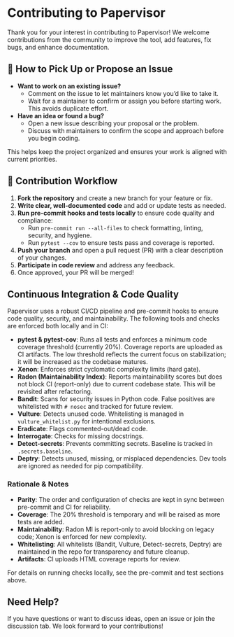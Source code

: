 # Contributing to Papervisor

Thank you for your interest in contributing to Papervisor! We welcome contributions from the community to improve the tool, add features, fix bugs, and enhance documentation.

## 📝 How to Pick Up or Propose an Issue

- **Want to work on an existing issue?**
  - Comment on the issue to let maintainers know you’d like to take it.
  - Wait for a maintainer to confirm or assign you before starting work. This avoids duplicate effort.
- **Have an idea or found a bug?**
  - Open a new issue describing your proposal or the problem.
  - Discuss with maintainers to confirm the scope and approach before you begin coding.

This helps keep the project organized and ensures your work is aligned with current priorities.

## 🚦 Contribution Workflow

1. **Fork the repository** and create a new branch for your feature or fix.
2. **Write clear, well-documented code** and add or update tests as needed.
3. **Run pre-commit hooks and tests locally** to ensure code quality and compliance:
   - Run `pre-commit run --all-files` to check formatting, linting, security, and hygiene.
   - Run `pytest --cov` to ensure tests pass and coverage is reported.
4. **Push your branch** and open a pull request (PR) with a clear description of your changes.
5. **Participate in code review** and address any feedback.
6. Once approved, your PR will be merged!

## Continuous Integration & Code Quality

Papervisor uses a robust CI/CD pipeline and pre-commit hooks to ensure code quality, security, and maintainability. The following tools and checks are enforced both locally and in CI:

- **pytest & pytest-cov**: Runs all tests and enforces a minimum code coverage threshold (currently 20%). Coverage reports are uploaded as CI artifacts. The low threshold reflects the current focus on stabilization; it will be increased as the codebase matures.
- **Xenon**: Enforces strict cyclomatic complexity limits (hard gate).
- **Radon (Maintainability Index)**: Reports maintainability scores but does not block CI (report-only) due to current codebase state. This will be revisited after refactoring.
- **Bandit**: Scans for security issues in Python code. False positives are whitelisted with `# nosec` and tracked for future review.
- **Vulture**: Detects unused code. Whitelisting is managed in `vulture_whitelist.py` for intentional exclusions.
- **Eradicate**: Flags commented-out/dead code.
- **Interrogate**: Checks for missing docstrings.
- **Detect-secrets**: Prevents committing secrets. Baseline is tracked in `.secrets.baseline`.
- **Deptry**: Detects unused, missing, or misplaced dependencies. Dev tools are ignored as needed for pip compatibility.

### Rationale & Notes
- **Parity**: The order and configuration of checks are kept in sync between pre-commit and CI for reliability.
- **Coverage**: The 20% threshold is temporary and will be raised as more tests are added.
- **Maintainability**: Radon MI is report-only to avoid blocking on legacy code; Xenon is enforced for new complexity.
- **Whitelisting**: All whitelists (Bandit, Vulture, Detect-secrets, Deptry) are maintained in the repo for transparency and future cleanup.
- **Artifacts**: CI uploads HTML coverage reports for review.

For details on running checks locally, see the pre-commit and test sections above.

## Need Help?

If you have questions or want to discuss ideas, open an issue or join the discussion tab. We look forward to your contributions!
